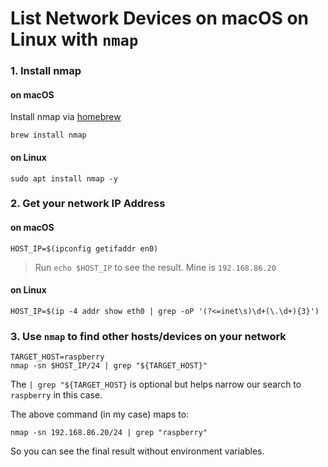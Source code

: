 # List Network Devices on macOS on Linux with `nmap`

### 1. Install nmap

#### on macOS
Install nmap via [homebrew](https://brew.sh)
```
brew install nmap
```

#### on Linux
```
sudo apt install nmap -y
```


### 2. Get your network IP Address

#### on macOS
```
HOST_IP=$(ipconfig getifaddr en0)
```
> Run `echo $HOST_IP` to see the result. Mine is `192.168.86.20`


#### on Linux
```
HOST_IP=$(ip -4 addr show eth0 | grep -oP '(?<=inet\s)\d+(\.\d+){3}')
```


### 3. Use `nmap` to find other hosts/devices on your network


```
TARGET_HOST=raspberry
nmap -sn $HOST_IP/24 | grep "${TARGET_HOST}"
```
The `| grep "${TARGET_HOST}` is optional but helps narrow our search to `raspberry` in this case.

The above command (in my case) maps to:
```
nmap -sn 192.168.86.20/24 | grep "raspberry"
```
So you can see the final result without environment variables.

